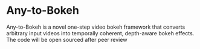 # Any-to-Bokeh
Any-to-Bokeh is a novel one-step video bokeh framework that converts arbitrary input videos into temporally coherent, depth-aware bokeh effects.
The code will be open sourced after peer review
